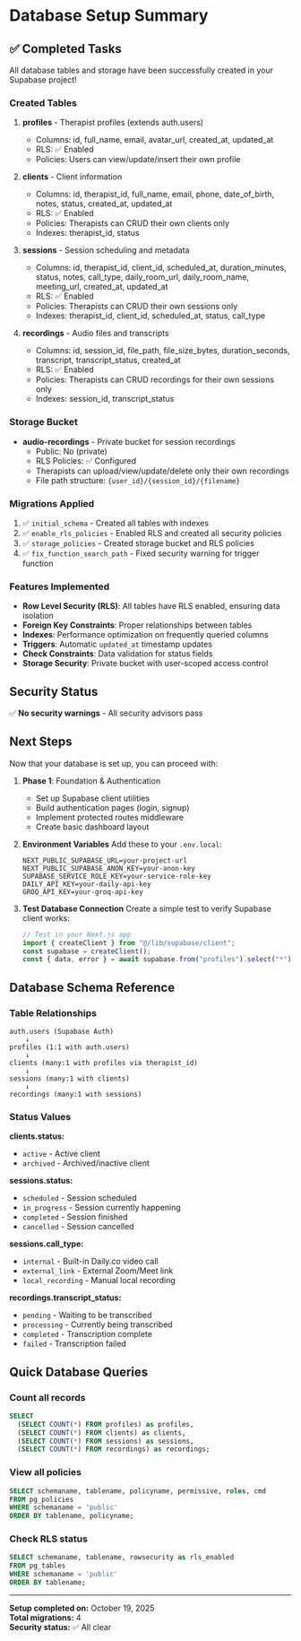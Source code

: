 # Database Setup Summary

## ✅ Completed Tasks

All database tables and storage have been successfully created in your Supabase project!

### Created Tables

1. **profiles** - Therapist profiles (extends auth.users)

   - Columns: id, full_name, email, avatar_url, created_at, updated_at
   - RLS: ✅ Enabled
   - Policies: Users can view/update/insert their own profile

2. **clients** - Client information

   - Columns: id, therapist_id, full_name, email, phone, date_of_birth, notes, status, created_at, updated_at
   - RLS: ✅ Enabled
   - Policies: Therapists can CRUD their own clients only
   - Indexes: therapist_id, status

3. **sessions** - Session scheduling and metadata

   - Columns: id, therapist_id, client_id, scheduled_at, duration_minutes, status, notes, call_type, daily_room_url, daily_room_name, meeting_url, created_at, updated_at
   - RLS: ✅ Enabled
   - Policies: Therapists can CRUD their own sessions only
   - Indexes: therapist_id, client_id, scheduled_at, status, call_type

4. **recordings** - Audio files and transcripts
   - Columns: id, session_id, file_path, file_size_bytes, duration_seconds, transcript, transcript_status, created_at
   - RLS: ✅ Enabled
   - Policies: Therapists can CRUD recordings for their own sessions only
   - Indexes: session_id, transcript_status

### Storage Bucket

- **audio-recordings** - Private bucket for session recordings
  - Public: No (private)
  - RLS Policies: ✅ Configured
  - Therapists can upload/view/update/delete only their own recordings
  - File path structure: `{user_id}/{session_id}/{filename}`

### Migrations Applied

1. ✅ `initial_schema` - Created all tables with indexes
2. ✅ `enable_rls_policies` - Enabled RLS and created all security policies
3. ✅ `storage_policies` - Created storage bucket and RLS policies
4. ✅ `fix_function_search_path` - Fixed security warning for trigger function

### Features Implemented

- **Row Level Security (RLS)**: All tables have RLS enabled, ensuring data isolation
- **Foreign Key Constraints**: Proper relationships between tables
- **Indexes**: Performance optimization on frequently queried columns
- **Triggers**: Automatic `updated_at` timestamp updates
- **Check Constraints**: Data validation for status fields
- **Storage Security**: Private bucket with user-scoped access control

## Security Status

✅ **No security warnings** - All security advisors pass

## Next Steps

Now that your database is set up, you can proceed with:

1. **Phase 1**: Foundation & Authentication

   - Set up Supabase client utilities
   - Build authentication pages (login, signup)
   - Implement protected routes middleware
   - Create basic dashboard layout

2. **Environment Variables**
   Add these to your `.env.local`:

   ```env
   NEXT_PUBLIC_SUPABASE_URL=your-project-url
   NEXT_PUBLIC_SUPABASE_ANON_KEY=your-anon-key
   SUPABASE_SERVICE_ROLE_KEY=your-service-role-key
   DAILY_API_KEY=your-daily-api-key
   GROQ_API_KEY=your-groq-api-key
   ```

3. **Test Database Connection**
   Create a simple test to verify Supabase client works:
   ```typescript
   // Test in your Next.js app
   import { createClient } from "@/lib/supabase/client";
   const supabase = createClient();
   const { data, error } = await supabase.from("profiles").select("*");
   ```

## Database Schema Reference

### Table Relationships

```
auth.users (Supabase Auth)
    ↓
profiles (1:1 with auth.users)
    ↓
clients (many:1 with profiles via therapist_id)
    ↓
sessions (many:1 with clients)
    ↓
recordings (many:1 with sessions)
```

### Status Values

**clients.status:**

- `active` - Active client
- `archived` - Archived/inactive client

**sessions.status:**

- `scheduled` - Session scheduled
- `in_progress` - Session currently happening
- `completed` - Session finished
- `cancelled` - Session cancelled

**sessions.call_type:**

- `internal` - Built-in Daily.co video call
- `external_link` - External Zoom/Meet link
- `local_recording` - Manual local recording

**recordings.transcript_status:**

- `pending` - Waiting to be transcribed
- `processing` - Currently being transcribed
- `completed` - Transcription complete
- `failed` - Transcription failed

## Quick Database Queries

### Count all records

```sql
SELECT
  (SELECT COUNT(*) FROM profiles) as profiles,
  (SELECT COUNT(*) FROM clients) as clients,
  (SELECT COUNT(*) FROM sessions) as sessions,
  (SELECT COUNT(*) FROM recordings) as recordings;
```

### View all policies

```sql
SELECT schemaname, tablename, policyname, permissive, roles, cmd
FROM pg_policies
WHERE schemaname = 'public'
ORDER BY tablename, policyname;
```

### Check RLS status

```sql
SELECT schemaname, tablename, rowsecurity as rls_enabled
FROM pg_tables
WHERE schemaname = 'public'
ORDER BY tablename;
```

---

**Setup completed on:** October 19, 2025  
**Total migrations:** 4  
**Security status:** ✅ All clear
